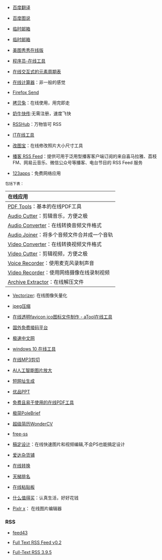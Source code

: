 - [百度翻译](https://fanyi.baidu.com/)

- [百度图说](https://tushuo.baidu.com/)

- [临时邮箱](http://24mail.chacuo.net/)

- [临时邮箱](https://www.linshiyouxiang.net/)

- [美图秀秀在线版](http://xiuxiu.web.meitu.com/)

- [程序员-在线工具](https://tool.lu)

- [在线交互式的元素周期表](https://ptable.com/)

- [在线计算器](https://www.mathway.com/zh/Calculus)：非一般的感觉

- [Firefox Send](https://send.firefox.com/)

- [拷贝兔](https://cp.anyknew.com/)：在线使用，用完即走

- [奶牛快传](https://cowtransfer.com/):无需注册，速度飞快

- [RSSHub](https://docs.rsshub.app/)：万物皆可 RSS

- [IT在线工具](https://tool.lu/)

- [改图宝](http://www.gaitubao.com/)：在线修改照片大小尺寸工具

- [播客 RSS Feed](https://getpodcast.xyz/)：提供可用于泛用型播客客户端订阅的来自喜马拉雅、荔枝FM、网易云音乐、微信公众号等播客、电台节目的 RSS Feed 服务

- [123apps](https://123apps.com/cn/)：免费网络应用

`包括下表：`

| 在线应用                                                                        |
|:--------------------------------------------------------------------------------|
| [PDF Tools](https://pdf.io)：基本的在线PDF工具                                  |
| [Audio Cutter](https://mp3cut.net/cn/)：剪辑音乐，方便之极                      |
| [Audio Converter](https://online-audio-converter.com/cn/)：在线转换音频文件格式 |
| [Audio Joiner](https://audio-joiner.com/cn/)：将多个音频文件合并成一个音轨      |
| [Video Converter](https://convert-video-online.com/cn/)：在线转换视频文件格式   |
| [Video Cutter](https://online-video-cutter.com/cn/)：剪辑视频，方便之极         |
| [Voice Recorder](https://online-voice-recorder.com/cn/)：使用麦克风录制声音     |
| [Video Recorder](https://webcamera.io/cn/)：使用网络摄像在线录制视频            |
| [Archive Extractor](https://extract.me/cn/)：在线解压文件                       |

- [Vectorizer](https://www.vectorizer.io/):  在线图像矢量化

- [jpeg压缩](https://compressjpeg.com/zh/)

- [在线透明favicon ico图标文件制作 - aTool在线工具](http://www.atool.org/ico.php)

- [国外免费接码平台](http://www.coaadmin.cn/resource/foreign-free-code-receiving-platform.html)

- [极速中文网](https://www.jsxiaoshi.com/)

- [windows 10 在线工具](https://demo.glyptodon.com/#/client/ZGVtbwBjAGRlbW8=)

- [在线MP3剪切](https://www.bearaudiotool.com/zh/)

- [AI人工智能图片放大](https://bigjpg.com/)

- [短网址生成](https://www.blooo.top/dwz/)

- [优品PPT](http://www.ypppt.com/)

- [免费且易于使用的在线PDF工具](https://tools.pdf24.org/zh/)

- [极简PoleBrief](https://www.polebrief.com/index)

- [超级简历WonderCV](https://www.wondercv.com/zh-CN/signin?type=reg###)

- [free-ss](https://free-ss.site/)

- [稿定设计](https://www.gaoding.com/)：在线快速图片和视频编辑,不会PS也能搞定设计

- [爱达杂货铺](https://adzhp.cn/)

- [在线转换](Aconvert.com)

- [天梯排名](https://itianti.sinaapp.com/index.php)

- [在线粘贴板](https://paste.itefix.net/)

- [什么值得买](https://www.smzdm.com/)：认真生活，好好花钱

- [Pixlr x](https://pixlr.com/x)： 在线图片编辑器

### RSS

- [feed43](https://feed43.com/)

- [Full Text RSS Feed v0.2](https://rss2full.feedocean.com/)

- [Full-Text RSS 3.9.5](https://fivefilters.org/content-only/)
